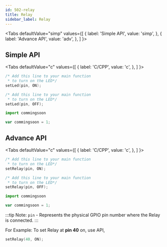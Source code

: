 ```yaml
---
id: 502-relay
title: Relay
sidebar_label: Relay
---
```



<Tabs
  defaultValue="simp"
  values={[
    { label: 'Simple API', value: 'simp', },
    { label: 'Advance API', value: 'adv', },
  ]
}>

<TabItem value="simp">

## Simple API

  <Tabs
    defaultValue="c"
    values={[
      { label: 'C/CPP', value: 'c', },
    ]
  }>

  <TabItem value="c">

```c
/* Add this line to your main function 
 * to turn on the LED*/
setLed(pin, ON);

/* Add this line to your main function 
 * to turn on the LED*/
setLed(pin, OFF);
```

  </TabItem>
  <TabItem value="py">

```py
import commingsoon 
```

  </TabItem>
  <TabItem value="js">

```js
var commingsoon = 1;
```

  </TabItem>
  </Tabs>

</TabItem>

<TabItem value="adv">

## Advance API

  <Tabs
    defaultValue="c"
    values={[
      { label: 'C/CPP', value: 'c', },
    ]
  }>

  <TabItem value="c">

```c
/* Add this line to your main function 
 * to turn on the LED*/
setRelay(pin, ON);

/* Add this line to your main function 
 * to turn on the LED*/
setRelay(pin, OFF);
```

  </TabItem>
  <TabItem value="py">

```py
import commingsoon 
```

  </TabItem>
  <TabItem value="js">

```js
var commingsoon = 1;
```

  </TabItem>
  </Tabs>

</TabItem>
</Tabs>

:::tip Note:
`pin` - Represents the physical GPIO pin number where the Relay is connected.
:::

For Example:
To set Relay at **pin 40** on, use API,
```c
setRelay(40, ON);
```